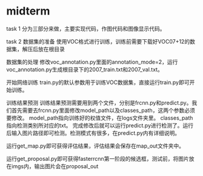 # midterm
task 1 分为三部分来做，主要实现代码，作图代码和图像显示代码。

task 2
数据集的准备
使用VOC格式进行训练，训练前需要下载好VOC07+12的数据集，解压后放在根目录

数据集的处理
修改voc_annotation.py里面的annotation_mode=2，运行voc_annotation.py生成根目录下的2007_train.txt和2007_val.txt。

开始网络训练
train.py的默认参数用于训练VOC数据集，直接运行train.py即可开始训练。

训练结果预测
训练结果预测需要用到两个文件，分别是frcnn.py和predict.py。我们首先需要去frcnn.py里面修改model_path以及classes_path，这两个参数必须要修改。
model_path指向训练好的权值文件，在logs文件夹里。
classes_path指向检测类别所对应的txt。
完成修改后就可以运行predict.py进行检测了。运行后输入图片路径即可检测。检测模式有很多，在predict.py内有详细说明。


运行get_map.py即可获得评估结果，评估结果会保存在map_out文件夹中。

运行get_proposal.py即可获得fasterrcnn第一阶段的候选框，测试前，将图片放在imgs内，输出图片会在proposal_out
